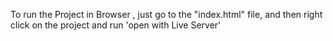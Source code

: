 To run the Project in Browser , just go to the "index.html" file, 
and then right click on the project and run 'open with Live Server'